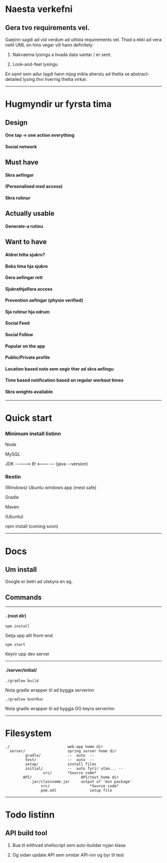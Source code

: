 # Naesta verkefni

## Gera tvo requirements vel.

Gaejinn sagdi ad vid verdum ad utlista requirements vel. Thad a ekki ad vera neitt
UML en hins vegar vill hann definitely:

1. Nakvaema lysingu a hvada data vantar / er sent.

2. Look-and-feel lysingu

En samt sem adur lagdi hann mjog mikla aherslu ad thetta se abstract-detailed lysing
thvi hvernig thetta virkar.


---

# Hugmyndir ur fyrsta tima


## Design

#### One tap -> one action everything

#### Social network



## Must have

#### Skra aefingar

#### (Personalised med access)

#### Skra rutinur



## Actually usable

#### Generate-a rutinu




## Want to have

#### Aldrei hitta sjukro?

#### Boka tima hja sjukro

#### Gera aefingar rett

#### Sjukrathjalfara access

#### Prevention aefingar (physio verified)

#### Sja rutinur hja odrum

#### Social Feed

#### Social Follow

#### Popular on the app

#### Public/Private profile

#### Location based noto sem segir ther ad skra aefingu

#### Time based notification based on regular workout times

#### Skra weights available

---

# Quick start


### Minimum install listinn

Node

MySQL

JDK -----> 8! <------ (java --version)

### Restin

(Windows) Ubuntu windows app (mest safe)

Gradle

Maven

(Ubuntu) 

npm install (coming soon)

---

# Docs

## Um install

Google er betri ad utskyra en eg.

## Commands

---

#### . (root dir)

`npm install`
  
  Setja upp allt front-end

`npm start`

  Keyrir upp dev server

---

#### ./server/initial/

`./gradlew build`   

  Nota gradle wrapper til ad byggja serverinn 

`./gradlew bootRun`   

  Nota gradle wrapper til ad byggja OG keyra serverinn 

---

# Filesystem

    ./                          web-app home dir
      server/                   spring server home dir
             gradle/            --  auto  --
             test/              --  auto  --
             setup/             install files
             initial/           --  auto fyrir utan... --
                     src/       *Source code*
			API/                      API/test home dir
			    jar/classname.jar     output af 'mvn package'
					src/                  *Source code*
					pom.xml               setup file
                 

              
---

# Todo listinn

## API build tool

1. Bua til eitthvad shellscript sem auto-buildar nyjan klasa 

2. Og sidan update API sem smidar API-inn og byr til test
